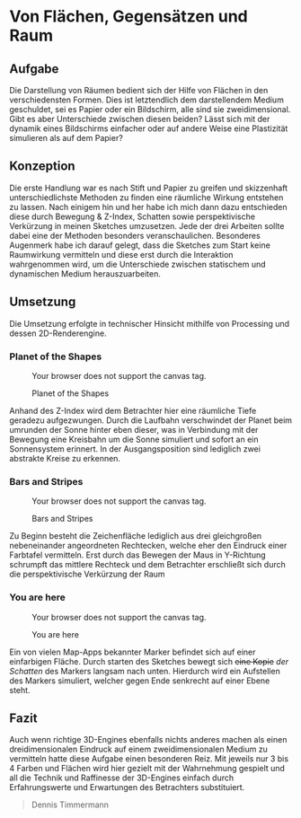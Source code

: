 <div id="article" markdown="1">
<div id="content" markdown="1">

# Von Flächen, Gegensätzen und Raum

## Aufgabe

Die Darstellung von Räumen bedient sich der Hilfe von Flächen in den verschiedensten Formen. Dies ist letztendlich dem darstellendem Medium geschuldet, sei es Papier oder ein Bildschirm, alle sind sie zweidimensional. Gibt es aber Unterschiede zwischen diesen beiden? Lässt sich mit der dynamik eines Bildschirms einfacher oder auf andere Weise eine Plastizität simulieren als auf dem Papier?

## Konzeption

Die erste Handlung war es nach Stift und Papier zu greifen und skizzenhaft unterschiedlichste Methoden zu finden eine räumliche Wirkung entstehen zu lassen. Nach einigem hin und her habe ich mich dann dazu entschieden diese durch Bewegung & Z-Index, Schatten sowie perspektivische Verkürzung in meinen Sketches umzusetzen. Jede der drei Arbeiten sollte dabei eine der Methoden besonders veranschaulichen. Besonderes Augenmerk habe ich darauf gelegt, dass die Sketches zum Start keine Raumwirkung vermitteln und diese erst durch die Interaktion wahrgenommen wird, um die Unterschiede zwischen statischem und dynamischen Medium herauszuarbeiten.

## Umsetzung

Die Umsetzung erfolgte in technischer Hinsicht mithilfe von Processing und dessen 2D-Renderengine.

### Planet of the Shapes

<figure class="sketch">
    <canvas id="movement" data-processing-sources="assets/movement.pde">
        <p>Your browser does not support the canvas tag.</p>
    </canvas>
    <figcaption>Planet of the Shapes</figcaption>
</figure>

Anhand des Z-Index wird dem Betrachter hier eine räumliche Tiefe geradezu aufgezwungen. Durch die Laufbahn verschwindet der Planet beim umrunden der Sonne hinter eben dieser, was in Verbindung mit der Bewegung eine Kreisbahn um die Sonne simuliert und sofort an ein Sonnensystem erinnert. In der Ausgangsposition sind lediglich zwei abstrakte Kreise zu erkennen.

### Bars and Stripes

<figure class="sketch">
    <canvas id="zoom" data-processing-sources="assets/zoom.pde">
        <p>Your browser does not support the canvas tag.</p>
    </canvas>
    <figcaption>Bars and Stripes</figcaption>
</figure>

Zu Beginn besteht die Zeichenfläche lediglich aus drei gleichgroßen nebeneinander angeordneten Rechtecken, welche eher den Eindruck einer Farbtafel vermitteln. Erst durch das Bewegen der Maus in Y-Richtung schrumpft das mittlere Rechteck und dem Betrachter erschließt sich durch die perspektivische Verkürzung der Raum

### You are here

<figure class="sketch">
    <canvas id="shadow" data-processing-sources="assets/shadow.pde">
        <p>Your browser does not support the canvas tag.</p>
    </canvas>
    <figcaption>You are here</figcaption>
</figure>

Ein von vielen Map-Apps bekannter Marker befindet sich auf einer einfarbigen Fläche. Durch starten des Sketches bewegt sich <del>eine Kopie</del> *der Schatten* des Markers langsam nach unten. Hierdurch wird ein Aufstellen des Markers simuliert, welcher gegen Ende senkrecht auf einer Ebene steht.

## Fazit

Auch wenn richtige 3D-Engines ebenfalls nichts anderes machen als einen dreidimensionalen Eindruck auf einem zweidimensionalen Medium zu vermitteln hatte diese Aufgabe einen besonderen Reiz. Mit jeweils nur 3 bis 4 Farben und Flächen wird hier gezielt mit der Wahrnehmung gespielt und all die Technik und Raffinesse der 3D-Engines einfach durch Erfahrungswerte und Erwartungen des Betrachters substituiert.

>
> Dennis Timmermann
</div>
</div>

<script src="assets/processing.js" type="text/javascript"></script>
<link href='http://fonts.googleapis.com/css?family=Roboto+Slab:300|Roboto:400,100,700,100italic,300italic,700italic' rel='stylesheet' type='text/css'>
